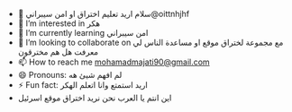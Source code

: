 - 👋 سلام اريد تعليم اختراق او امن سيبراني@oittnhjhf
- 👀 I’m interested in هكر 
- 🌱 I’m currently learning امن سيبراني
- 💞️ I’m looking to collaborate on مع مجموعة لختراق موقع او مساعدة الناس لي معرفت هل هم مخترقون
- 📫 How to reach me mohamadmajati90@gmail.com
- 😄 Pronouns: لم افهم شيئ هه
- ⚡ Fun fact: اريد استمتع وانا اتعلم الهكر
- اين انتم يا العرب نحن نريد اختراق موقع اسرئيل 
<!---
--->
